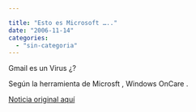 ```yaml
---

title: "Esto es Microsoft ….."
date: "2006-11-14"
categories: 
  - "sin-categoria"
---
```


Gmail es un Virus ¿?

Según la herramienta de Microsft , Windows OnCare .

[Noticia original aquí](https://blogs.zdnet.com/Google/?p=386 "https://blogs.zdnet.com/Google/?p=386")
